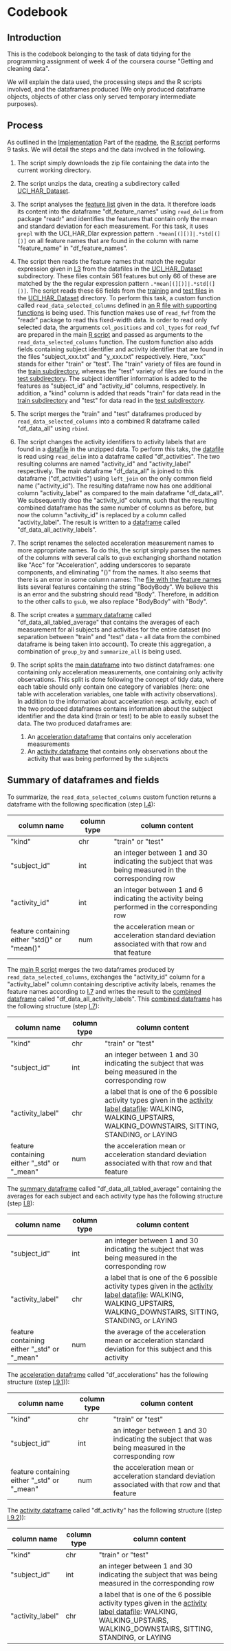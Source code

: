 
# Codebook
## Introduction
This is the codebook belonging to the task of data tidying
for the programming assignment of week 4 of the coursera course "Getting and cleaning data".

We will explain the data used, the processing steps and the R scripts involved, and the dataframes produced (We only produced dataframe objects, objects of other class only served temporary intermediate purposes).

## Process
As outlined in the [Implementation](README.md#implementation) Part of the [readme](README.md), the [R script](run_analysis.R) performs 9 tasks. We will detail the steps and the data involved in the following.

  1. <a id="I-1"></a> The script simply downloads the zip file containing the data into the current working directory.

  1. <a id="I-2"></a> The script unzips the data, creating a subdirectory called [UCI_HAR_Dataset](UCI_HAR_Dataset).

  1. <a id="I-3"></a> The script analyses the [feature list](UCI_HAR_Dataset/features.txt) given in the data. It therefore loads its content into the dataframe "df_feature_names" using ```read_delim``` from package "readr" and identifies the features that contain only the mean and standard deviation for each measurement. For this task, it uses ```grepl``` with the UCI_HAR_Dlar expression pattern ```.*mean[(][)]|.*std[(][)]``` on all feature names that are found in the column with name "feature_name" in "df_feature_names".

  1. <a id="I-4"></a>The script then reads the feature names that match the regular expression given in [I.3](#I-3) from the datafiles in the [UCI_HAR_Dataset](UCI_HAR_Dataset) subdirectory. These files contain 561 features but only 66 of these are matched by the the regular expression pattern ```.*mean[(][)]|.*std[(][)]```. The script reads these 66 fields from the [training](UCI_HAR_Dataset/train/X_train.txt) and [test files](UCI_HAR_Dataset/test/X_test.txt) in the [UCI_HAR_Dataset](UCI_HAR_Dataset) directory. To perform this task, a custom function called ```read_data_selected_columns``` defined in [an R file with supporting functions](ProgrammingAssignmentFunctions.R) is being used. This function makes use of ```read_fwf``` from the "readr" package to read this fixed-width data. In order to read only selected data, the arguments ```col_positions``` and ```col_types``` for ```read_fwf``` are prepared in the main [R script](run_analysis.R) and passed as arguments to the ```read_data_selected_columns``` function. The custom function also adds fields containing subject identifier and activity identifier that are found in the files "subject_xxx.txt" and "y_xxx.txt" respectively. Here, "xxx" stands for either "train" or "test". The "train" variety of files are found in the [train subdirectory](UCI_HAR_Dataset/train), whereas the "test" variety of files are found in the [test subdirectory](UCI_HAR_Dataset/train). The subject identifier information is added to the features as "subject_id" and "activity_id" columns, respectively. In addition, a "kind" column is added that reads "train" for data read in the [train subdirectory](UCI_HAR_Dataset/train) and "test" for data read in the [test subdirectory](UCI_HAR_Dataset/train).

  1. <a id="I-5"></a> The script merges the "train" and "test" dataframes produced by ```read_data_selected_columns``` into a combined R dataframe called "df_data_all" using ```rbind```.

  1. <a id="I-6"></a> The script changes the activity identifiers to activity labels that are found in a [datafile](UCI_HAR_Dataset/activity_labels.txt) in the unzipped data. To perform this taks, the [datafile](UCI_HAR_Dataset/activity_labels.txt) is read using ```read_delim``` into a dataframe called "df_activities". The two resulting columns are named "activity_id" and "activity_label" respectively. The main dataframe "df_data_all" is joined to this dataframe ("df_activities") using ```left_join``` on the only common field name ("activity_id"). The resulting dataframe now has one additional column "activity_label" as compared to the main dataframe "df_data_all". We subsequently drop the "activity_id" column, such that the resulting combined dataframe has the same number of columns as before, but now the column "activity_id" is replaced by a column called "activity_label". The result is written to a [dataframe](df_data_all_activity_labels.Rda) called "df_data_all_activity_labels".

  1. <a id="I-7"></a>The script renames the selected acceleration measurement names to more appropriate names. To do this, the script simply parses the names of the columns with several calls to ```gsub``` exchanging shorthand notation like "Acc" for "Acceleration", adding underscores to separate components, and eliminating "()" from the names. It also seems that there is an error in some column names: The [file with the feature names](UCI_HAR_Dataset/features.txt) lists several features containing the string "BodyBody". We believe this is an error and the substring should read "Body". Therefore, in addition to the other calls to ```gsub```, we also replace "BodyBody" with "Body".

  1. <a id="I-8"></a>The script creates a [summary dataframe](df_data_all_tabled_average.Rda) called "df_data_all_tabled_average" that contains the averages of each measurement for all subjects and activities for the entire dataset (no separation between "train" and "test" data - all data from the combined dataframe is being taken into account). To create this aggregation, a combination of ```group_by``` and ```summarize_all``` is being used.

  1. <a id="I-9"></a> The script splits the [main dataframe](df_data_all_activity_labels.Rda) into two distinct dataframes: one containing only acceleration measurements, one containing only activity observations. This split is done following the concept of tidy data, where each table should only contain one category of variables (here: one table with acceleration variables, one table with activity observations). In addition to the information about acceleration resp. activity, each of the two produced dataframes contains information about the subject identifier and the data kind (train or test) to be able to easily subset the data. The two produced dataframes are:
      1. <a id="I-9-1"></a>An [acceleration dataframe](df_accelerations.Rda) that contains only acceleration measurements
      1. <a id="I-9-2"></a>An [activity dataframe](df_activitykinds.Rda) that contains only observations about the activity that was being performed by the subjects

## Summary of dataframes and fields
To summarize, the ```read_data_selected_columns``` custom function returns a dataframe with the following specification (step [I.4](I-4)):

|column name | column type | column content|
| --- | --- | --- |
|"kind"|chr|"train" or "test"|
|"subject_id"|int| an integer between 1 and 30 indicating the subject that was being measured in the corresponding row|
|"activity_id"|int| an integer between 1 and 6 indicating the activity being performed in the corresponding row|
|feature containing either "std()" or "mean()"|num| the acceleration mean or acceleration standard deviation associated with that row and that feature|

The [main R script](run_analysis.R) merges the two dataframes produced by ```read_data_selected_columns```, exchanges the "activity_id" column for a "activity_label" column containing descriptive activity labels, renames the feature names according to [I.7](#I-7) and writes the result to the [combined dataframe](df_data_all_activity_labels.Rda) called "df_data_all_activity_labels". This [combined dataframe](df_data_all_activity_labels.Rda) has the following structure (step [I.7](I-7)):

|column name | column type | column content|
| --- | --- | --- |
|"kind"|chr|"train" or "test"|
|"subject_id"|int| an integer between 1 and 30 indicating the subject that was being measured in the corresponding row|
|"activity_label"|chr| a label that is one of the 6 possible activity types given in the [activity label datafile](UCI_HAR_Dataset/activity_labels.txt): WALKING, WALKING_UPSTAIRS, WALKING_DOWNSTAIRS, SITTING, STANDING, or LAYING |
|feature containing either "_std" or "_mean"|num| the acceleration mean or acceleration standard deviation associated with that row and that feature|

The [summary dataframe](df_data_all_tabled_average.Rda) called "df_data_all_tabled_average" containing the averages for each subject and each activity type has the following structure (step [I.8](I-8)):

|column name | column type | column content|
| --- | --- | --- |
|"subject_id"|int| an integer between 1 and 30 indicating the subject that was being measured in the corresponding row|
|"activity_label"|chr| a label that is one of the 6 possible activity types given in the [activity label datafile](UCI_HAR_Dataset/activity_labels.txt): WALKING, WALKING_UPSTAIRS, WALKING_DOWNSTAIRS, SITTING, STANDING, or LAYING |
|feature containing either "_std" or "_mean"|num| the average of the acceleration mean or acceleration standard deviation for this subject and this activity|

The [acceleration dataframe](df_accelerations.Rda) called "df_accelerations" has the following structure ((step [I.9.1](I-9-1))):

|column name | column type | column content|
| --- | --- | --- |
|"kind"|chr|"train" or "test"|
|"subject_id"|int| an integer between 1 and 30 indicating the subject that was being measured in the corresponding row|
|feature containing either "_std" or "_mean"|num| the acceleration mean or acceleration standard deviation associated with that row and that feature|

The [activity dataframe](df_activity.Rda) called "df_activity" has the following structure ((step [I.9.2](I-9-2))):

|column name | column type | column content|
| --- | --- | --- |
|"kind"|chr|"train" or "test"|
|"subject_id"|int| an integer between 1 and 30 indicating the subject that was being measured in the corresponding row|
|"activity_label"|chr| a label that is one of the 6 possible activity types given in the [activity label datafile](UCI_HAR_Dataset/activity_labels.txt): WALKING, WALKING_UPSTAIRS, WALKING_DOWNSTAIRS, SITTING, STANDING, or LAYING |
